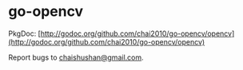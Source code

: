 go-opencv
=========

PkgDoc: [http://godoc.org/github.com/chai2010/go-opencv/opencv](http://godoc.org/github.com/chai2010/go-opencv/opencv)

Report bugs to <chaishushan@gmail.com>.
